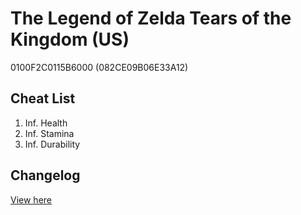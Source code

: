 # The Legend of Zelda Tears of the Kingdom (US)
0100F2C0115B6000 (082CE09B06E33A12)

## Cheat List
1. Inf. Health
1. Inf. Stamina
1. Inf. Durability

## Changelog
[View here](./CHANGELOG.md)